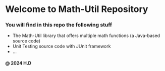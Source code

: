 # Welcome to Math-Util Repository
### You will find in this repo the following stuff
* The Math-Util library that offers multiple math functions (a Java-based source code)
* Unit Testing source code with JUnit framework
* ...

#### @ 2024 H.D